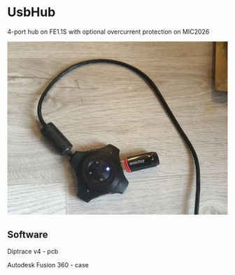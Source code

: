 # UsbHub
4-port hub on FE1.1S with optional overcurrent protection on MIC2026

![Completed](/photos/result.png)

## Software
Diptrace v4 - pcb

Autodesk Fusion 360 - case

